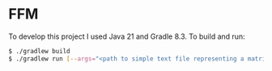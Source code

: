 # FFM

To develop this project I used Java 21 and Gradle 8.3. To build and run:
```bash
$ ./gradlew build
$ ./gradlew run [--args="<path to simple text file representing a matrix>"]
```
